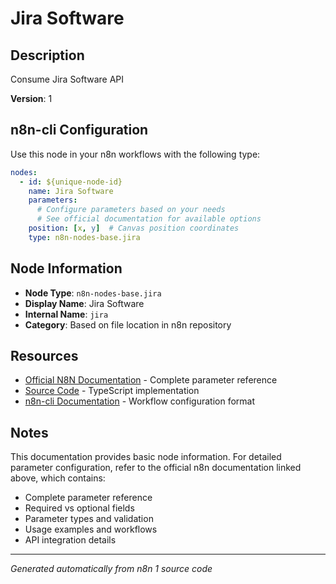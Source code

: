 # Jira Software

## Description

Consume Jira Software API

**Version**: 1

## n8n-cli Configuration

Use this node in your n8n workflows with the following type:

```yaml
nodes:
  - id: ${unique-node-id}
    name: Jira Software
    parameters:
      # Configure parameters based on your needs
      # See official documentation for available options
    position: [x, y]  # Canvas position coordinates
    type: n8n-nodes-base.jira
```

## Node Information

- **Node Type**: `n8n-nodes-base.jira`
- **Display Name**: Jira Software
- **Internal Name**: `jira`
- **Category**: Based on file location in n8n repository

## Resources

- [Official N8N Documentation](https://docs.n8n.io/integrations/builtin/app-nodes/n8n-nodes-base.jira/) - Complete parameter reference
- [Source Code](https://github.com/n8n-io/n8n/blob/master/packages/nodes-base/nodes/Jira/Jira.node.ts) - TypeScript implementation
- [n8n-cli Documentation](https://github.com/edenreich/n8n-cli) - Workflow configuration format

## Notes

This documentation provides basic node information. For detailed parameter configuration, 
refer to the official n8n documentation linked above, which contains:

- Complete parameter reference
- Required vs optional fields
- Parameter types and validation
- Usage examples and workflows
- API integration details

---
*Generated automatically from n8n 1 source code*
